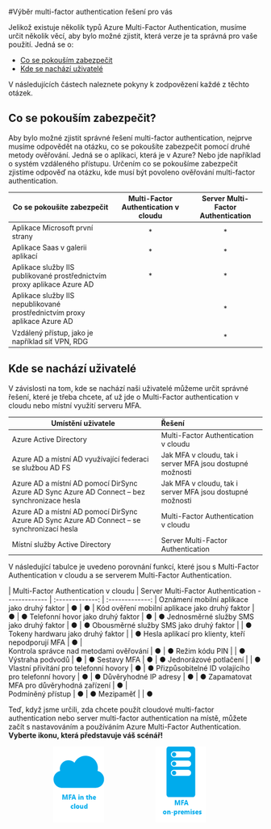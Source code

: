 <properties 
    pageTitle="Azure Multi-Factor Authentication – začínáme" 
    description="Zvolte pro vás ideální řešení zabezpečení multi-factor authentication položením otázky, co se pokoušíte zabezpečit a kde se nachází vaši uživatelé.  Pak vyberte cloud, server MFA nebo AD FS." 
    services="multi-factor-authentication" 
    documentationCenter="" 
    authors="billmath" 
    manager="femila" 
    editor="curtland"/>

<tags 
    ms.service="multi-factor-authentication" 
    ms.workload="identity" 
    ms.tgt_pltfrm="na" 
    ms.devlang="na" 
    ms.topic="get-started-article" 
    ms.date="08/15/2016" 
    ms.author="billmath"/>

#Výběr  multi-factor authentication řešení pro vás

Jelikož existuje několik typů Azure  Multi-Factor Authentication, musíme určit několik věcí, aby bylo možné zjistit, která verze je ta správná pro vaše použití.  Jedná se o:

-   [Co se pokouším zabezpečit](#what-am-i-trying-to-secure)
-   [Kde se nachází uživatelé](#where-are-the-users-located)

V následujících částech naleznete pokyny k zodpovězení každé z těchto otázek.

## Co se pokouším zabezpečit?

Aby bylo možné zjistit správné řešení multi-factor authentication, nejprve musíme odpovědět na otázku, co se pokoušíte zabezpečit pomocí druhé metody ověřování.  Jedná se o aplikaci, která je v Azure?  Nebo jde například o systém vzdáleného přístupu.  Určením co se pokoušíme zabezpečit zjistíme odpověď na otázku, kde musí být povoleno ověřování multi-factor authentication.  


Co se pokoušíte zabezpečit| Multi-Factor Authentication v cloudu|Server Multi-Factor Authentication 
------------- | :-------------: | :-------------: |
Aplikace Microsoft první strany|* |* |
Aplikace Saas v galerii aplikací|* |* |
Aplikace služby IIS publikované prostřednictvím proxy aplikace Azure AD|* |* |
Aplikace služby IIS nepublikované prostřednictvím proxy aplikace Azure AD | |* |
Vzdálený přístup, jako je například síť VPN, RDG| |* |



## Kde se nachází uživatelé

V závislosti na tom, kde se nachází naši uživatelé můžeme určit správné řešení, které je třeba chcete, ať už jde o Multi-Factor authentication v cloudu nebo místní využití serveru MFA.



Umístění uživatele| Řešení
------------- | :------------- | 
Azure Active Directory| Multi-Factor Authentication v cloudu|
Azure AD a místní AD využívající federaci se službou AD FS| Jak MFA v cloudu, tak i server MFA jsou dostupné možnosti 
Azure AD a místní AD pomocí DirSync Azure AD Sync Azure AD Connect – bez synchronizace hesla|Jak MFA v cloudu, tak i server MFA jsou dostupné možnosti 
Azure AD a místní AD pomocí DirSync Azure AD Sync Azure AD Connect – se synchronizací hesla|Multi-Factor Authentication v cloudu
Místní služby Active Directory|Server Multi-Factor Authentication

V následující tabulce je uvedeno porovnání funkcí, které jsou s Multi-Factor Authentication v cloudu a se serverem Multi-Factor Authentication.

 | Multi-Factor Authentication v cloudu | Server Multi-Factor Authentication
------------- | :-------------: | :-------------: |
Oznámení mobilní aplikace jako druhý faktor | ● | ● |
Kód ověření mobilní aplikace jako druhý faktor | ● | ●
Telefonní hovor jako druhý faktor | ● | ● 
Jednosměrné služby SMS jako druhý faktor | ● | ●
Obousměrné služby SMS jako druhý faktor |  | ● 
Tokeny hardwaru jako druhý faktor |  | ● 
Hesla aplikací pro klienty, kteří nepodporují MFA | ● |  
Kontrola správce nad metodami ověřování | ● | ● 
Režim kódu PIN |  | ●
Výstraha podvodů | ● | ●
Sestavy MFA | ● | ● 
Jednorázové potlačení |  | ● 
Vlastní přivítání pro telefonní hovory | ● | ● 
Přizpůsobitelné ID volajícího pro telefonní hovory | ● | ● 
Důvěryhodné IP adresy | ● | ● 
Zapamatovat MFA pro důvěryhodná zařízení  | ● |  
Podmíněný přístup | ● | ● 
Mezipaměť |  | ● 

Teď, když jsme určili, zda chcete použít cloudové  multi-factor authentication nebo server multi-factor authentication na místě, můžete začít s nastavováním a používáním Azure Multi-Factor Authentication.   **Vyberte ikonu, která představuje váš scénář!**

<center>




[![Cloud](./media/multi-factor-authentication-get-started/cloud2.png)](multi-factor-authentication-get-started-cloud.md)  &nbsp;&nbsp;&nbsp;&nbsp;&nbsp;&nbsp;&nbsp;&nbsp;&nbsp;&nbsp;&nbsp;&nbsp;&nbsp;&nbsp;&nbsp;&nbsp;&nbsp;&nbsp;&nbsp;&nbsp;&nbsp;&nbsp;&nbsp;&nbsp;&nbsp;[![Ověření](./media/multi-factor-authentication-get-started/server2.png)](multi-factor-authentication-get-started-server.md) &nbsp;&nbsp;&nbsp;&nbsp;&nbsp;
</center>





<!---HONumber=Aug16_HO4-->


